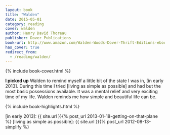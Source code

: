 ```yaml
---
layout: book
title: "Walden"
date: 2015-05-01
category: reading
cover: walden
author: Henry David Thoreau
publisher: Dover Publications
book-url: http://www.amazon.com/Walden-Woods-Dover-Thrift-Editions-ebook/dp/B008TVLYAW/
has_cover: true
redirect_from:
  - /reading/walden/
---
```

{% include book-cover.html %}

**I picked up** Walden to remind myself a little bit of the state I was in, [in early 2013]. During this time I tried [living as simple as possible] and had but the most basic possessions available. It was a mental relief and very exciting time of my life. Walden reminds me how simple and beautiful life can be.

{% include book-highlights.html %}

[in early 2013]: {{ site.url }}{% post_url 2013-01-18-getting-on-that-plane %}
[living as simple as possible]: {{ site.url }}{% post_url 2012-08-13-simplify %}
